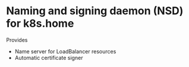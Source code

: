 # Naming and signing daemon (NSD) for k8s.home

Provides
- Name server for LoadBalancer resources
- Automatic certificate signer